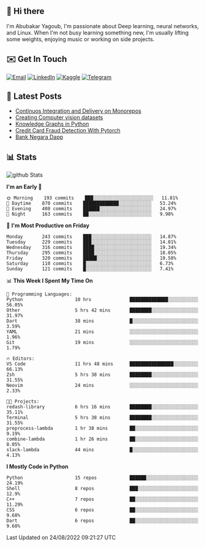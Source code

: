 ## 👋 Hi there

I'm Abubakar Yagoub, I'm passionate about Deep learning, neural networks, and
Linux. When I'm not busy learning something new, I'm usually lifting some
weights, enjoying music or working on side projects.

## ✉️ Get In Touch

[![Email](https://img.shields.io/badge/Email-f1f1f1?style=for-the-badge&logo=gmail&logoColor=0f111a)](mailto:git@blacksuan19.dev)
[![LinkedIn](https://img.shields.io/badge/LinkedIn-0077B5?style=for-the-badge&logo=linkedin&logoColor=white)](https://www.linkedin.com/in/blacksuan19/)
[![Kaggle](https://img.shields.io/badge/Kaggle-5acfff?style=for-the-badge&logo=kaggle&logoColor=white)](http://kaggle.com/abubakaryagob/)
[![Telegram](https://img.shields.io/badge/Telegram-2CA5E0?style=for-the-badge&logo=telegram&logoColor=white)](https://t.me/blacksuan19)

## 📩 Latest Posts

<!-- BLOG-POST-LIST:START -->
- [Continuos Integration and Delivery on Monorepos](http://blacksuan19.dev/blog/github-actions-monorepos/)
- [Creating Computer vision datasets](http://blacksuan19.dev/blog/creating-datasets/)
- [Knowledge Graphs in Python](http://blacksuan19.dev/projects/Knowledge_Graphs/)
- [Credit Card Fraud Detection With Pytorch](http://blacksuan19.dev/projects/credit-card-fraud-detection-with-pytorch/)
- [Bank Negara Dapp](http://blacksuan19.dev/projects/bank-negara/)
<!-- BLOG-POST-LIST:END -->

## 📊 Stats

![github Stats](https://github-readme-stats.vercel.app/api?username=blacksuan19&theme=github_dark&show_icons=true&count_private=true&custom_title=Github%20Stats&hide_border=true)

<!--START_SECTION:waka-->
**I'm an Early 🐤** 

```text
🌞 Morning    193 commits    ███░░░░░░░░░░░░░░░░░░░░░░   11.81% 
🌆 Daytime    870 commits    █████████████░░░░░░░░░░░░   53.24% 
🌃 Evening    408 commits    ██████░░░░░░░░░░░░░░░░░░░   24.97% 
🌙 Night      163 commits    ██░░░░░░░░░░░░░░░░░░░░░░░   9.98%

```
📅 **I'm Most Productive on Friday** 

```text
Monday       243 commits    ███░░░░░░░░░░░░░░░░░░░░░░   14.87% 
Tuesday      229 commits    ███░░░░░░░░░░░░░░░░░░░░░░   14.01% 
Wednesday    316 commits    ████░░░░░░░░░░░░░░░░░░░░░   19.34% 
Thursday     295 commits    ████░░░░░░░░░░░░░░░░░░░░░   18.05% 
Friday       320 commits    █████░░░░░░░░░░░░░░░░░░░░   19.58% 
Saturday     110 commits    █░░░░░░░░░░░░░░░░░░░░░░░░   6.73% 
Sunday       121 commits    █░░░░░░░░░░░░░░░░░░░░░░░░   7.41%

```


📊 **This Week I Spent My Time On** 

```text
💬 Programming Languages: 
Python                   10 hrs              ██████████████░░░░░░░░░░░   56.05% 
Other                    5 hrs 42 mins       ████████░░░░░░░░░░░░░░░░░   31.97% 
Dart                     38 mins             █░░░░░░░░░░░░░░░░░░░░░░░░   3.59% 
YAML                     21 mins             ░░░░░░░░░░░░░░░░░░░░░░░░░   1.96% 
Git                      19 mins             ░░░░░░░░░░░░░░░░░░░░░░░░░   1.79%

🔥 Editors: 
VS Code                  11 hrs 48 mins      ████████████████░░░░░░░░░   66.13% 
Zsh                      5 hrs 38 mins       ████████░░░░░░░░░░░░░░░░░   31.55% 
Neovim                   24 mins             ░░░░░░░░░░░░░░░░░░░░░░░░░   2.33%

🐱‍💻 Projects: 
redash-library           6 hrs 16 mins       ████████░░░░░░░░░░░░░░░░░   35.11% 
Terminal                 5 hrs 38 mins       ████████░░░░░░░░░░░░░░░░░   31.55% 
preprocess-lambda        1 hr 38 mins        ██░░░░░░░░░░░░░░░░░░░░░░░   9.19% 
combine-lambda           1 hr 26 mins        ██░░░░░░░░░░░░░░░░░░░░░░░   8.05% 
slack-lambda             44 mins             █░░░░░░░░░░░░░░░░░░░░░░░░   4.13%

```

**I Mostly Code in Python** 

```text
Python                   15 repos            ██████░░░░░░░░░░░░░░░░░░░   24.19% 
Shell                    8 repos             ███░░░░░░░░░░░░░░░░░░░░░░   12.9% 
C++                      7 repos             ██░░░░░░░░░░░░░░░░░░░░░░░   11.29% 
CSS                      6 repos             ██░░░░░░░░░░░░░░░░░░░░░░░   9.68% 
Dart                     6 repos             ██░░░░░░░░░░░░░░░░░░░░░░░   9.68%

```



 Last Updated on 24/08/2022 09:21:27 UTC
<!--END_SECTION:waka-->
